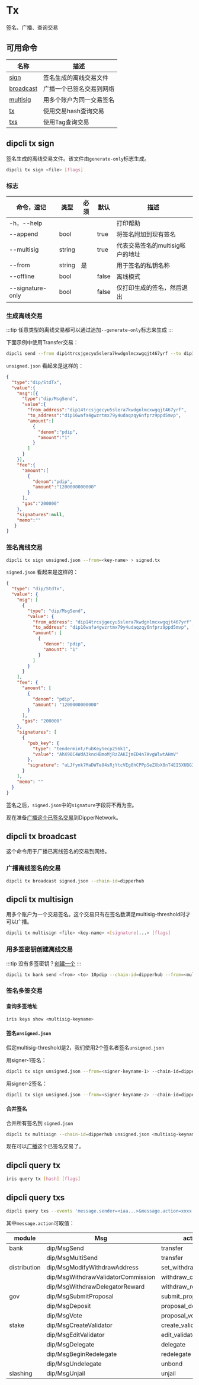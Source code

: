 # Tx

签名、广播、查询交易

## 可用命令

| 名称                            | 描述                     |
| ------------------------------- | ------------------------ |
| [sign](#dipcli-tx-sign)           | 签名生成的离线交易文件   |
| [broadcast](#dipcli-tx-broadcast) | 广播一个已签名交易到网络 |
| [multisig](#dipcli-tx-multisign)  | 用多个账户为同一交易签名 |
| [tx](#dipcli-query-tx)            | 使用交易hash查询交易     |
| [txs](#dipcli-query-txs)          | 使用Tag查询交易          |

## dipcli tx sign

签名生成的离线交易文件。该文件由`generate-only`标志生成。

```bash
dipcli tx sign <file> [flags]
```

### 标志

| 命令，速记       | 类型   | 必须 | 默认  | 描述                             |
| ---------------- | ------ | ---- | ----- | -------------------------------- |
| -h，--help       |        |      |       | 打印帮助                         |
| --append         | bool   |      | true  | 将签名附加到现有签名             |
| --multisig       | string |      | true  | 代表交易签名的multisig帐户的地址 |
| --from           | string | 是   |       | 用于签名的私钥名称               |
| --offline        | bool   |      | false | 离线模式                         |
| --signature-only | bool   |      | false | 仅打印生成的签名，然后退出       |

### 生成离线交易

:::tip
任意类型的离线交易都可以通过追加`--generate-only`标志来生成
:::

下面示例中使用Transfer交易：

```bash
dipcli send --from dip14trcsjgecyu5slera7kwdgnlmcxwgqjt467yrf --to dip16wafa4gwzrtmx79y4udaqzqy6nfprz9ppd5mvp --amount 1pdip --chain-id=dipperhub --generate-only
```

`unsigned.json` 看起来是这样的：

```json
{
  "type":"dip/StdTx",
  "value":{
    "msg":[{
      "type":"dip/MsgSend",
      "value":{
        "from_address":"dip14trcsjgecyu5slera7kwdgnlmcxwgqjt467yrf",
        "to_address":"dip16wafa4gwzrtmx79y4udaqzqy6nfprz9ppd5mvp",
        "amount":[
          {
            "denom":"pdip",
            "amount":"1"
          }
        ]
      }
    }],
    "fee":{
      "amount":[
        {
          "denom":"pdip",
          "amount":"1200000000000"
        }
      ],
      "gas":"200000"
    },
    "signatures":null,
    "memo":""
   }
}
```

### 签名离线交易

```bash
dipcli tx sign unsigned.json --from=<key-name> > signed.tx
```

`signed.json` 看起来是这样的：

```json
{
  "type": "dip/StdTx",
  "value": {
    "msg": [
      {
        "type": "dip/MsgSend",
        "value": {
          "from_address": "dip14trcsjgecyu5slera7kwdgnlmcxwgqjt467yrf",
          "to_address": "dip16wafa4gwzrtmx79y4udaqzqy6nfprz9ppd5mvp",
          "amount": [
            {
              "denom": "pdip",
              "amount": "1"
            }
          ]
        }
      }
    ],
    "fee": {
      "amount": [
        {
          "denom": "pdip",
          "amount": "1200000000000"
        }
      ],
      "gas": "200000"
    },
    "signatures": [
      {
        "pub_key": {
          "type": "tendermint/PubKeySecp256k1",
          "value": "AhX90C4WdA3kncHBmoMjRzZAKIjmED4n7AvgWlwtAHmV"
        },
        "signature": "uLJfynk7MaDWTe84sRjYtcVEg0hCPPpSeZXbX8nT4EI5XUBGIj7dner56pxVPUtRlqF94BMHxKh249deBSTnGg=="
      }
    ],
    "memo": ""
  }
}
```

签名之后，`signed.json`中的`signature`字段将不再为空。

现在准备[广播这个已签名交易](#dipcli-tx-broadcast)到DipperNetwork。

## dipcli tx broadcast

这个命令用于广播已离线签名的交易到网络。

### 广播离线签名的交易

```bash
dipcli tx broadcast signed.json --chain-id=dipperhub
```

## dipcli tx multisign

用多个账户为一个交易签名。这个交易只有在签名数满足multisig-threshold时才可以广播。

```bash
dipcli tx multisign <file> <key-name> <[signature]...> [flags]
```

### 用多签密钥创建离线交易

:::tip
没有多签密钥？[创建一个](keys.md#创建多签密钥)
:::

```bash
dipcli tx bank send <from> <to> 10pdip --chain-id=dipperhub --from=<multisig-keyname> --generate-only > unsigned.json
```

### 签名多签交易

#### 查询多签地址

```bash
iris keys show <multisig-keyname>
```

#### 签名`unsigned.json`

假定multisig-threshold是2，我们使用2个签名者签名`unsigned.json`

用signer-1签名：

```bash
dipcli tx sign unsigned.json --from=<signer-keyname-1> --chain-id=dipperhub --multisig=<multisig-address> --signature-only > signed-1.json
```

用signer-2签名：

```bash
dipcli tx sign unsigned.json --from=<signer-keyname-2> --chain-id=dipperhub --multisig=<multisig-address> --signature-only > signed-2.json
```

#### 合并签名

合并所有签名到 `signed.json`

```bash
dipcli tx multisign --chain-id=dipperhub unsigned.json <multisig-keyname> signed-1.json signed-2.json > signed.json
```

现在可以[广播](#dipcli-tx-broadcast)这个已签名交易了。

## dipcli query tx

```bash
iris query tx [hash] [flags]
```

## dipcli query txs

```bash
dipcli query txs --events 'message.sender=<iaa...>&message.action=xxxx' --page 1 --limit 30
```

其中`message.action`可取值：

| module       | Msg                                       | action               |
| ------------ | ----------------------------------------- | -------------------- |
| bank         | dip/MsgSend                        | transfer             |
|              | dip/MsgMultiSend                   | transfer             |
| distribution | dip/MsgModifyWithdrawAddress       | set_withdraw_address |
|              | dip/MsgWithdrawValidatorCommission | withdraw_commission  |
|              | dip/MsgWithdrawDelegatorReward     | withdraw_rewards     |
| gov          | dip/MsgSubmitProposal              | submit_proposal      |
|              | dip/MsgDeposit                     | proposal_deposit     |
|              | dip/MsgVote                        | proposal_vote        |
| stake        | dip/MsgCreateValidator             | create_validator     |
|              | dip/MsgEditValidator               | edit_validator       |
|              | dip/MsgDelegate                    | delegate             |
|              | dip/MsgBeginRedelegate             | redelegate           |
|              | dip/MsgUndelegate                  | unbond               |
| slashing     | dip/MsgUnjail                      | unjail               |